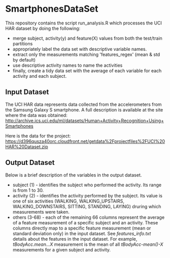 # SmartphonesDataSet

This repository contains the script run_analysis.R which processes the UCI HAR dataset by doing the following:
- merge subject, activity(y) and feature(X) values from both the test/train partitions
- appropriately label the data set with descriptive variable names.
- extract only the measurements matching 'features_regex' (mean & std by default)
- use descriptive activity names to name the activities
- finally, create a tidy data set with the average of each variable for each activity and each subject.

## Input Dataset

The UCI HAR data represents data collected from the accelerometers from the Samsung Galaxy S smartphone. A full description is available at the site where the data was obtained: http://archive.ics.uci.edu/ml/datasets/Human+Activity+Recognition+Using+Smartphones 

Here is the data for the project: https://d396qusza40orc.cloudfront.net/getdata%2Fprojectfiles%2FUCI%20HAR%20Dataset.zip 

## Output Dataset

Below is a brief description of the variables in the output dataset.

* subject (1) - identifies the subject who performed the activity. Its range is from 1 to 30.
* activity (2)  - identifies the activity performed by the subject. Its value is one of six activities (WALKING, WALKING_UPSTAIRS, WALKING_DOWNSTAIRS, SITTING, STANDING, LAYING) druring which measurements were taken.
* others (3-68) - each of the remaining 66 columns represent the average of a feature measurement of a specific subject and an activity. These columns directly map to a specific feature measurement (mean or standard deviation only) in the input dataset. See *features_info.txt* details about the features in the input dataset. For example, *tBodyAcc.mean...X* measurement is the mean of all *tBodyAcc-mean()-X* measurements for a given subject and activity.

